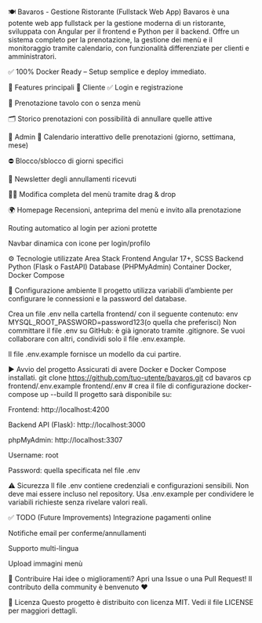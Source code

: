 🍽️ Bavaros - Gestione Ristorante (Fullstack Web App)
Bavaros è una potente web app fullstack per la gestione moderna di un ristorante, sviluppata con Angular per il frontend e Python per il backend. Offre un sistema completo per la prenotazione, la gestione dei menù e il monitoraggio tramite calendario, con funzionalità differenziate per clienti e amministratori.

✅ 100% Docker Ready – Setup semplice e deploy immediato.

🚀 Features principali
👤 Cliente
✅ Login e registrazione

📆 Prenotazione tavolo con o senza menù

🗂️ Storico prenotazioni con possibilità di annullare quelle attive

👑 Admin
📅 Calendario interattivo delle prenotazioni (giorno, settimana, mese)

⛔ Blocco/sblocco di giorni specifici

🧾 Newsletter degli annullamenti ricevuti

🧑‍🍳 Modifica completa del menù tramite drag & drop

🌍 Homepage
Recensioni, anteprima del menù e invito alla prenotazione

Routing automatico al login per azioni protette

Navbar dinamica con icone per login/profilo

⚙️ Tecnologie utilizzate
Area	Stack
Frontend	Angular 17+, SCSS
Backend	Python (Flask o FastAPI)
Database	(PHPMyAdmin)
Container	Docker, Docker Compose

🔧 Configurazione ambiente
Il progetto utilizza variabili d’ambiente per configurare le connessioni e la password del database.

Crea un file .env nella cartella frontend/ con il seguente contenuto:
env
MYSQL_ROOT_PASSWORD=password123(o quella che preferisci)
Non committare il file .env su GitHub: è già ignorato tramite .gitignore.
Se vuoi collaborare con altri, condividi solo il file .env.example.

Il file .env.example fornisce un modello da cui partire.

▶️ Avvio del progetto
Assicurati di avere Docker e Docker Compose installati.
git clone https://github.com/tuo-utente/bavaros.git
cd bavaros
cp frontend/.env.example frontend/.env  # crea il file di configurazione
docker-compose up --build
Il progetto sarà disponibile su:

Frontend: http://localhost:4200

Backend API (Flask): http://localhost:3000

phpMyAdmin: http://localhost:3307

Username: root

Password: quella specificata nel file .env

⚠️ Sicurezza
Il file .env contiene credenziali e configurazioni sensibili. Non deve mai essere incluso nel repository.
Usa .env.example per condividere le variabili richieste senza rivelare valori reali.

✅ TODO (Future Improvements)
 Integrazione pagamenti online

 Notifiche email per conferme/annullamenti

 Supporto multi-lingua

 Upload immagini menù

🤝 Contribuire
Hai idee o miglioramenti? Apri una Issue o una Pull Request!
Il contributo della community è benvenuto ❤️

📜 Licenza
Questo progetto è distribuito con licenza MIT. Vedi il file LICENSE per maggiori dettagli.
